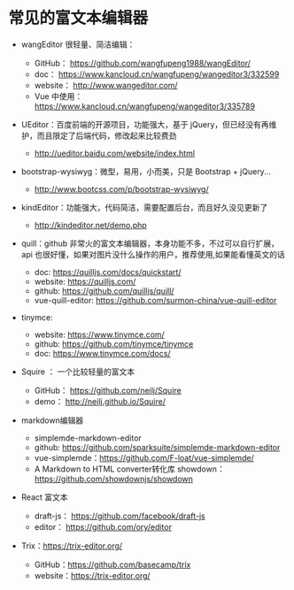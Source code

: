 
# 常见的富文本编辑器
- wangEditor 很轻量、简洁编辑：
  - GitHub：  https://github.com/wangfupeng1988/wangEditor/
  - doc： https://www.kancloud.cn/wangfupeng/wangeditor3/332599
  - website： http://www.wangeditor.com/
  - Vue 中使用： https://www.kancloud.cn/wangfupeng/wangeditor3/335789
- UEditor：百度前端的开源项目，功能强大，基于 jQuery，但已经没有再维护，而且限定了后端代码，修改起来比较费劲
  - http://ueditor.baidu.com/website/index.html
  
- bootstrap-wysiwyg：微型，易用，小而美，只是 Bootstrap + jQuery...
  - http://www.bootcss.com/p/bootstrap-wysiwyg/
  
- kindEditor：功能强大，代码简洁，需要配置后台，而且好久没见更新了
  - http://kindeditor.net/demo.php
  
- quill：github 非常火的富文本编辑器，本身功能不多，不过可以自行扩展，api 也很好懂，如果对图片没什么操作的用户，推荐使用,如果能看懂英文的话
  - doc: https://quilljs.com/docs/quickstart/
  - website: https://quilljs.com/
  - github: https://github.com/quilljs/quill/
  - vue-quill-editor: https://github.com/surmon-china/vue-quill-editor
  
- tinymce:
  - website: https://www.tinymce.com/
  - github: https://github.com/tinymce/tinymce
  - doc: https://www.tinymce.com/docs/

- Squire ： 一个比较轻量的富文本
  - GitHub： https://github.com/neilj/Squire
  - demo： http://neilj.github.io/Squire/
  
- markdown编辑器
  - simplemde-markdown-editor
  - github: https://github.com/sparksuite/simplemde-markdown-editor
  - vue-simplemde：https://github.com/F-loat/vue-simplemde/
  - A Markdown to HTML converter转化库 showdown：https://github.com/showdownjs/showdown
  
- React 富文本
  - draft-js： https://github.com/facebook/draft-js
  - editor： https://github.com/ory/editor
  
  
- Trix：https://trix-editor.org/
  - GitHub：https://github.com/basecamp/trix
  - website：https://trix-editor.org/
